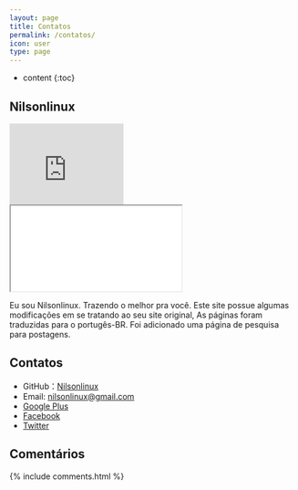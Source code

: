 ```yaml
---
layout: page
title: Contatos
permalink: /contatos/
icon: user
type: page
---
```


* content
{:toc}

## Nilsonlinux

<iframe src="https://githubbadge.appspot.com/Nilsonlinux" style="border: 0;height: 142px;width: 200px;overflow: hidden;" frameBorder="0"></iframe>

  <div class="large">
    <iframe src="{{site.contact_url}}">Loading...</iframe>

Eu sou Nilsonlinux. Trazendo o melhor pra você.
Este site possue algumas modificações em se tratando ao seu site original, As páginas foram traduzidas para o portugês-BR. Foi adicionado uma página de pesquisa para postagens.

## Contatos

* GitHub：[Nilsonlinux](https://github.com/nilsonlinux)
* Email: nilsonlinux@gmail.com
* [Google Plus](https://plus.google.com/+Nilsonlinux)
* [Facebook](https://www.facebook.com/nilsonlinux)
* [Twitter](https://twitter.com/nilsonlinux)


## Comentários

{% include comments.html %}